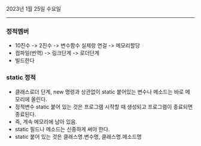 2023년 1월 25일 수요일

---

### 정적멤버
- 10진수 -> 2진수 -> 변수함수 실제랑 연걸 -> 메모리할당
- 컴파일(번역) -> 링크단계 -> 로더단계
- 빌드한다

### static 정적
- 클래스로더 단계, new 명령과 상관없이 static 붙어있는 변수나 메소드는 바로 메모리에 올린다.
- 정적변수 static 붙어 있는 것은 프로그램 시작할 때 생성되고 프로그램이 종료되면 종료된다.
- 즉, 계속 메모리에 남아 있음.
- static 필드나 메소드는 신중하게 써야 한다.
- static 붙어 있는 것은 클래스명.변수명, 클래스명.메소드명